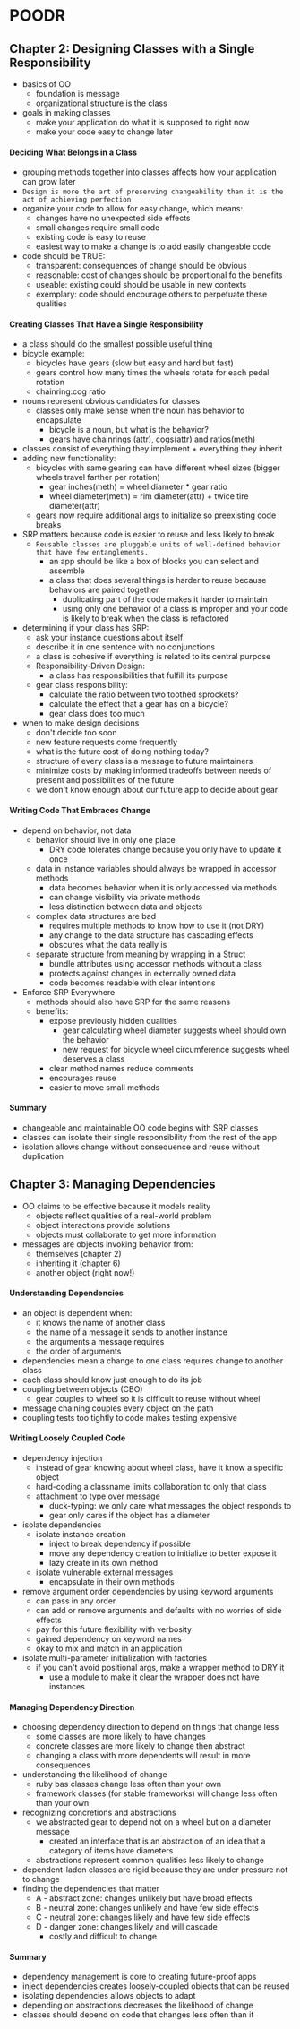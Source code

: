 # POODR
## Chapter 2: Designing Classes with a Single Responsibility
- basics of OO
  - foundation is message
  - organizational structure is the class
- goals in making classes
  - make your application do what it is supposed to right now
  - make your code easy to change later
  
#### Deciding What Belongs in a Class
- grouping methods together into classes affects how your application can grow later
- `Design is more the art of preserving changeability than it is the act of achieving perfection`
- organize your code to allow for easy change, which means:
  - changes have no unexpected side effects
  - small changes require small code
  - existing code is easy to reuse
  - easiest way to make a change is to add easily changeable code
- code should be TRUE:
  - transparent: consequences of change should be obvious
  - reasonable: cost of changes should be proportional fo the benefits
  - useable: existing could should be usable in new contexts
  - exemplary: code should encourage others to perpetuate these qualities

#### Creating Classes That Have a Single Responsibility
- a class should do the smallest possible useful thing
- bicycle example:
  - bicycles have gears (slow but easy and hard but fast)
  - gears control how many times the wheels rotate for each pedal rotation
  - chainring:cog ratio
- nouns represent obvious candidates for classes
  - classes only make sense when the noun has behavior to encapsulate
    - bicycle is a noun, but what is the behavior?
    - gears have chainrings (attr), cogs(attr) and ratios(meth)
- classes consist of everything they implement + everything they inherit
- adding new functionality:
  - bicycles with same gearing can have different wheel sizes (bigger wheels travel farther per rotation)
    - gear inches(meth) = wheel diameter * gear ratio
    - wheel diameter(meth) = rim diameter(attr) + twice tire diameter(attr)
  - gears now require additional args to initialize so preexisting code breaks
- SRP matters because code is easier to reuse and less likely to break
  - `Reusable classes are pluggable units of well-defined behavior that have few entanglements.`
    - an app should be like a box of blocks you can select and assemble
    - a class that does several things is harder to reuse because behaviors are paired together
      - duplicating part of the code makes it harder to maintain
      - using only one behavior of a class is improper and your code is likely to break when the class is refactored
- determining if your class has SRP:
  - ask your instance questions about itself
  - describe it in one sentence with no conjunctions
  - a class is cohesive if everything is related to its central purpose
  - Responsibility-Driven Design:
    - a class has responsibilities that fulfill its purpose
  - gear class responsibility:
    - calculate the ratio between two toothed sprockets?
    - calculate the effect that a gear has on a bicycle?
    - gear class does too much
- when to make design decisions
  - don't decide too soon
  - new feature requests come frequently
  - what is the future cost of doing nothing today?
  - structure of every class is a message to future maintainers
  - minimize costs by making informed tradeoffs between needs of present and possibilities of the future
  - we don't know enough about our future app to decide about gear
  
#### Writing Code That Embraces Change
- depend on behavior, not data
  - behavior should live in only one place
    - DRY code tolerates change because you only have to update it once
  - data in instance variables should always be wrapped in accessor methods
    - data becomes behavior when it is only accessed via methods
    - can change visibility via private methods
    - less distinction between data and objects
  - complex data structures are bad
    - requires multiple methods to know how to use it (not DRY)
    - any change to the data structure has cascading effects
    - obscures what the data really is
  - separate structure from meaning by wrapping in a Struct
    - bundle attributes using accessor methods without a class
    - protects against changes in externally owned data
    - code becomes readable with clear intentions
- Enforce SRP Everywhere
  - methods should also have SRP for the same reasons
  - benefits:
    - expose previously hidden qualities
      - gear calculating wheel diameter suggests wheel should own the behavior
      - new request for bicycle wheel circumference suggests wheel deserves a class
    - clear method names reduce comments
    - encourages reuse
    - easier to move small methods

#### Summary
- changeable and maintainable OO code begins with SRP classes
- classes can isolate their single responsibility from the rest of the app
- isolation allows change without consequence and reuse without duplication


## Chapter 3: Managing Dependencies
- OO claims to be effective because it models reality
  - objects reflect qualities of a real-world problem
  - object interactions provide solutions
  - objects must collaborate to get more information
- messages are objects invoking behavior from:
  - themselves (chapter 2)
  - inheriting it (chapter 6)
  - another object (right now!)
  
#### Understanding Dependencies
- an object is dependent when:
  - it knows the name of another class
  - the name of a message it sends to another instance
  - the arguments a message requires
  - the order of arguments
- dependencies mean a change to one class requires change to another class
- each class should know just enough to do its job
- coupling between objects (CBO)
  - gear couples to wheel so it is difficult to reuse without wheel
- message chaining couples every object on the path
- coupling tests too tightly to code makes testing expensive

#### Writing Loosely Coupled Code
- dependency injection
  - instead of gear knowing about wheel class, have it know a specific object
  - hard-coding a classname limits collaboration to only that class
  - attachment to type over message
    - duck-typing: we only care what messages the object responds to
    - gear only cares if the object has a diameter
- isolate dependencies
  - isolate instance creation
    - inject to break dependency if possible
    - move any dependency creation to initialize to better expose it
    - lazy create in its own method 
  - isolate vulnerable external messages
    - encapsulate in their own methods
- remove argument order dependencies by using keyword arguments
  - can pass in any order 
  - can add or remove arguments and defaults with no worries of side effects
  - pay for this future flexibility with verbosity
  - gained dependency on keyword names
  - okay to mix and match in an application
- isolate multi-parameter initialization with factories
  - if you can't avoid positional args, make a wrapper method to DRY it
    - use a module to make it clear the wrapper does not have instances
    
#### Managing Dependency Direction
- choosing dependency direction to depend on things that change less
  - some classes are more likely to have changes
  - concrete classes are more likely to change then abstract
  - changing a class with more dependents will result in more consequences
- understanding the likelihood of change
  - ruby bas classes change less often than your own
  - framework classes (for stable frameworks) will change less often than your own
- recognizing concretions and abstractions
  - we abstracted gear to depend not on a wheel but on a diameter message
    - created an interface that is an abstraction of an idea that a category of items have diameters
  - abstractions represent common qualities less likely to change
- dependent-laden classes are rigid because they are under pressure not to change
- finding the dependencies that matter 
  - A - abstract zone: changes unlikely but have broad effects
  - B - neutral zone: changes unlikely and have few side effects
  - C - neutral zone: changes likely and have few side effects
  - D - danger zone: changes likely and will cascade 
    - costly and difficult to change
    
#### Summary
- dependency management is core to creating future-proof apps
- inject dependencies creates loosely-coupled objects that can be reused
- isolating dependencies allows objects to adapt
- depending on abstractions decreases the likelihood of change
- classes should depend on code that changes less often than it
